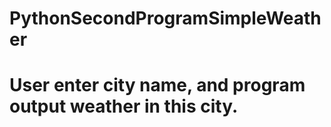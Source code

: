 # PythonSecondProgramSimpleWeather
# User enter city name, and program output weather in this city.
